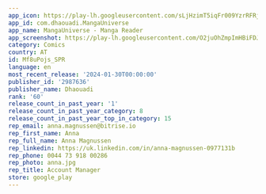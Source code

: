 ```yaml
---
app_icon: https://play-lh.googleusercontent.com/sLjHzimT5iqFr009YzrRFRjhr9hG5qj_BdXf-Pzf0MDGU009llmXk32V-2o92x7rqfU3
app_id: com.dhaouadi.MangaUniverse
app_name: MangaUniverse - Manga Reader
app_screenshot: https://play-lh.googleusercontent.com/O2juOhZmpImHBiFDJe_NwVpiaXR4hN1rWwIOynEn4F6qy70McE3Q0z6vkQJ_TMS0qaZu
category: Comics
country: AT
id: Mf8uPojs_SPR
language: en
most_recent_release: '2024-01-30T00:00:00'
publisher_id: '2987636'
publisher_name: Dhaouadi
rank: '60'
release_count_in_past_year: '1'
release_count_in_past_year_category: 8
release_count_in_past_year_top_in_category: 15
rep_email: anna.magnussen@bitrise.io
rep_first_name: Anna
rep_full_name: Anna Magnussen
rep_linkedin: https://uk.linkedin.com/in/anna-magnussen-0977131b
rep_phone: 0044 73 918 00286
rep_photo: anna.jpg
rep_title: Account Manager
store: google_play
---
```

